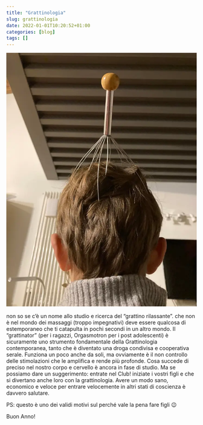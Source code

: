 ```yaml
---
title: "Grattinologia"
slug: grattinologia
date: 2022-01-01T10:20:52+01:00
categories: [blog]
tags: []
---
```

![](_img/grattinator_featured.webp)

non so se c’è un nome allo studio e ricerca del “grattino rilassante”. che non è nel mondo dei massaggi (troppo impegnativi) deve essere qualcosa di estemporaneo che ti catapulta in pochi secondi in un altro mondo. 
Il “grattinator” (per i ragazzi, Orgasmotron per i post adolescenti) è sicuramente uno strumento fondamentale della Grattinologia  contemporanea, tanto che è diventato una droga condivisa e cooperativa serale. 
Funziona un poco anche da soli, ma ovviamente è il non controllo delle stimolazioni che le amplifica e rende più profonde. 
Cosa succede di preciso nel nostro corpo e cervello è ancora in fase di studio. Ma se possiamo dare un suggerimento: entrate nel Club! iniziate i vostri figli e che si divertano anche loro con la grattinologia.
Avere un modo sano,  economico e veloce per entrare velocemente in altri stati di coscienza è davvero salutare. 

PS: questo è uno dei validi motivi sul perché vale la pena fare figli 😉

Buon Anno!